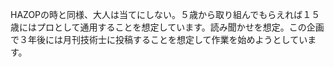 HAZOPの時と同様、大人は当てにしない。５歳から取り組んでもらえれば１５歳にはプロとして通用することを想定しています。読み聞かせを想定。この企画で３年後には月刊技術士に投稿することを想定して作業を始めようとしています。
